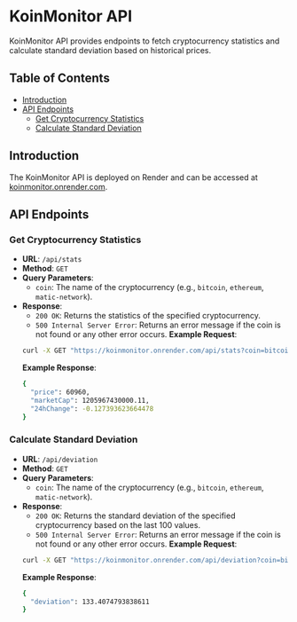 # KoinMonitor API

KoinMonitor API provides endpoints to fetch cryptocurrency statistics and calculate standard deviation based on historical prices.

## Table of Contents

- [Introduction](#introduction)
- [API Endpoints](#api-endpoints)
  - [Get Cryptocurrency Statistics](#get-cryptocurrency-statistics)
  - [Calculate Standard Deviation](#calculate-standard-deviation)

## Introduction

The KoinMonitor API is deployed on Render and can be accessed at [koinmonitor.onrender.com](https://koinmonitor.onrender.com).

## API Endpoints

### Get Cryptocurrency Statistics

- **URL**: `/api/stats`
- **Method**: `GET`
- **Query Parameters**:
  - `coin`: The name of the cryptocurrency (e.g., `bitcoin`, `ethereum`, `matic-network`).
- **Response**:
  - `200 OK`: Returns the statistics of the specified cryptocurrency.
  - `500 Internal Server Error`: Returns an error message if the coin is not found or any other error occurs.
  **Example Request**:
  ```sh
  curl -X GET "https://koinmonitor.onrender.com/api/stats?coin=bitcoin"
  ```
  **Example Response**:
  ```sh
  {
    "price": 60960,
    "marketCap": 1205967430000.11,
    "24hChange": -0.127393623664478
  }
  ```

### Calculate Standard Deviation

- **URL**: `/api/deviation`
- **Method**: `GET`
- **Query Parameters**:
  - `coin`: The name of the cryptocurrency (e.g., `bitcoin`, `ethereum`, `matic-network`).
- **Response**:
  - `200 OK`: Returns the standard deviation of the specified cryptocurrency based on the last 100 values.
  - `500 Internal Server Error`: Returns an error message if the coin is not found or any other error occurs.
  **Example Request**:
  ```sh
  curl -X GET "https://koinmonitor.onrender.com/api/deviation?coin=bitcoin"
  ```
  **Example Response**:
  ```sh
  {
    "deviation": 133.4074793838611
  }
  ```